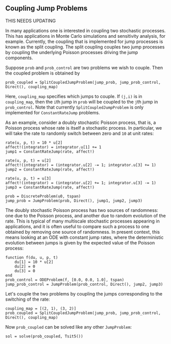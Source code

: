 ## Coupling Jump Problems

THIS NEEDS UPDATING

In many applications one is interested in coupling two stochastic processes.
This has applications in Monte Carlo simulations and sensitivity analysis, for
example. Currently, the coupling that is implemented for jump processes is known
as the split coupling. The split coupling couples two jump processes by coupling
the underlying Poisson processes driving the jump components.

Suppose `prob` and `prob_control` are two problems we wish to couple. Then the
coupled problem is obtained by

```@example tut3
prob_coupled = SplitCoupledJumpProblem(jump_prob, jump_prob_control, Direct(), coupling_map)
```

Here, `coupling_map` specifies which jumps to couple. If `(j,i)` is in
`coupling_map`, then the `i`th jump in `prob` will be coupled to the `j`th jump
in `prob_control`. Note that currently `SplitCoupledJumpProblem` is only
implemented for `ConstantRateJump` problems.

As an example, consider a doubly stochastic Poisson process, that is, a Poisson
process whose rate is itself a stochastic process. In particular, we will take
the rate to randomly switch between zero and `10` at unit rates:

```@example tut3
rate(u, p, t) = 10 * u[2]
affect!(integrator) = integrator.u[1] += 1
jump1 = ConstantRateJump(rate, affect!)

rate(u, p, t) = u[2]
affect!(integrator) = (integrator.u[2] -= 1; integrator.u[3] += 1)
jump2 = ConstantRateJump(rate, affect!)

rate(u, p, t) = u[3]
affect!(integrator) = (integrator.u[2] += 1; integrator.u[3] -= 1)
jump3 = ConstantRateJump(rate, affect!)

prob = DiscreteProblem(u0, tspan)
jump_prob = JumpProblem(prob, Direct(), jump1, jump2, jump3)
```

The doubly stochastic Poisson process has two sources of randomness: one due to
the Poisson process, and another due to random evolution of the rate. This is
typical of many multiscale stochastic processes appearing in applications, and
it is often useful to compare such a process to one obtained by removing one
source of randomness. In present context, this means looking at an ODE with
constant jump rates, where the deterministic evolution between jumps is given by
the expected value of the Poisson process:

```@example tut3
function f(du, u, p, t)
    du[1] = 10 * u[2]
    du[2] = 0
    du[3] = 0
end
prob_control = ODEProblem(f, [0.0, 0.0, 1.0], tspan)
jump_prob_control = JumpProblem(prob_control, Direct(), jump2, jump3)
```

Let's couple the two problems by coupling the jumps corresponding to the
switching of the rate:

```@example tut3
coupling_map = [(2, 1), (3, 2)]
prob_coupled = SplitCoupledJumpProblem(jump_prob, jump_prob_control, Direct(), coupling_map)
```

Now `prob_coupled` can be solved like any other `JumpProblem`:

```@example tut3
sol = solve(prob_coupled, Tsit5())
```
